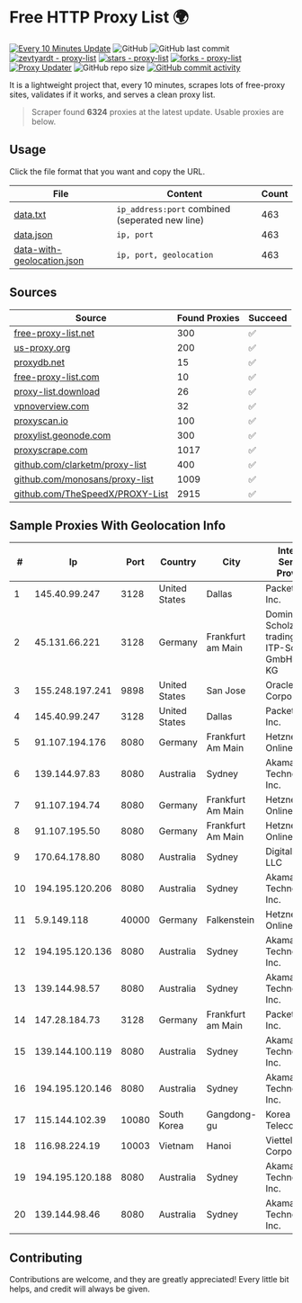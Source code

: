 
# Free HTTP Proxy List 🌍

[![Every 10 Minutes Update](https://github.com/mertguvencli/http-proxy-list/actions/workflows/main.yml/badge.svg?branch=main)](https://github.com/mertguvencli/http-proxy-list/actions/workflows/main.yml)
![GitHub](https://img.shields.io/github/license/mertguvencli/http-proxy-list)
![GitHub last commit](https://img.shields.io/github/last-commit/mertguvencli/http-proxy-list)
[![zevtyardt - proxy-list](https://img.shields.io/static/v1?label=zevtyardt&message=proxy-list&color=blue&logo=github)](https://github.com/zevtyardt/proxy-list "Go to GitHub repo")
[![stars - proxy-list](https://img.shields.io/github/stars/zevtyardt/proxy-list?style=social)](https://github.com/zevtyardt/proxy-list)
[![forks - proxy-list](https://img.shields.io/github/forks/zevtyardt/proxy-list?style=social)](https://github.com/zevtyardt/proxy-list)
[![Proxy Updater](https://github.com/zevtyardt/proxy-list/workflows/Proxy%20Updater/badge.svg)](https://github.com/zevtyardt/proxy-list/actions?query=workflow:"Proxy+Updater")
![GitHub repo size](https://img.shields.io/github/repo-size/zevtyardt/proxy-list)
[![GitHub commit activity](https://img.shields.io/github/commit-activity/m/zevtyardt/proxy-list?logo=commits)](https://github.com/zevtyardt/proxy-list/commits/main)

It is a lightweight project that, every 10 minutes, scrapes lots of free-proxy sites, validates if it works, and serves a clean proxy list.

> Scraper found **6324** proxies at the latest update. Usable proxies are below.

## Usage

Click the file format that you want and copy the URL.

|File|Content|Count|
|----|-------|-----|
|[data.txt](https://raw.githubusercontent.com/mertguvencli/http-proxy-list/main/proxy-list/data.txt)|`ip_address:port` combined (seperated new line)|463|
|[data.json](https://raw.githubusercontent.com/mertguvencli/http-proxy-list/main/proxy-list/data.json)|`ip, port`|463|
|[data-with-geolocation.json](https://raw.githubusercontent.com/mertguvencli/http-proxy-list/main/proxy-list/data-with-geolocation.json)|`ip, port, geolocation`|463|

## Sources

|Source|Found Proxies|Succeed|
|------|-------------|-------|
|[free-proxy-list.net](https://free-proxy-list.net)|300|✅|
|[us-proxy.org](https://www.us-proxy.org)|200|✅|
|[proxydb.net](http://proxydb.net)|15|✅|
|[free-proxy-list.com](https://free-proxy-list.com/?page=&port=&type%5B%5D=http&type%5B%5D=https&up_time=0&search=Search)|10|✅|
|[proxy-list.download](https://www.proxy-list.download/HTTP)|26|✅|
|[vpnoverview.com](https://vpnoverview.com/privacy/anonymous-browsing/free-proxy-servers)|32|✅|
|[proxyscan.io](https://www.proxyscan.io)|100|✅|
|[proxylist.geonode.com](https://proxylist.geonode.com/api/proxy-list?limit=300&page=1&sort_by=lastChecked&sort_type=desc&protocols=http,https)|300|✅|
|[proxyscrape.com](https://api.proxyscrape.com/v2/?request=displayproxies&protocol=http&timeout=10000&country=all&ssl=all&anonymity=all)|1017|✅|
|[github.com/clarketm/proxy-list](https://raw.githubusercontent.com/clarketm/proxy-list/master/proxy-list-raw.txt)|400|✅|
|[github.com/monosans/proxy-list](https://raw.githubusercontent.com/monosans/proxy-list/main/proxies/http.txt)|1009|✅|
|[github.com/TheSpeedX/PROXY-List](https://raw.githubusercontent.com/TheSpeedX/PROXY-List/master/http.txt)|2915|✅|


## Sample Proxies With Geolocation Info

|#|Ip|Port|Country|City|Internet Service Provider|
|-|--|----|-------|----|-------------------------|
|1|145.40.99.247|3128|United States|Dallas|Packet Host, Inc.|
|2|45.131.66.221|3128|Germany|Frankfurt am Main|Dominic Scholz trading as ITP-Solutions GmbH & Co. KG|
|3|155.248.197.241|9898|United States|San Jose|Oracle Corporation|
|4|145.40.99.247|3128|United States|Dallas|Packet Host, Inc.|
|5|91.107.194.176|8080|Germany|Frankfurt Am Main|Hetzner Online AG|
|6|139.144.97.83|8080|Australia|Sydney|Akamai Technologies, Inc.|
|7|91.107.194.74|8080|Germany|Frankfurt Am Main|Hetzner Online AG|
|8|91.107.195.50|8080|Germany|Frankfurt Am Main|Hetzner Online AG|
|9|170.64.178.80|8080|Australia|Sydney|DigitalOcean, LLC|
|10|194.195.120.206|8080|Australia|Sydney|Akamai Technologies, Inc.|
|11|5.9.149.118|40000|Germany|Falkenstein|Hetzner Online GmbH|
|12|194.195.120.136|8080|Australia|Sydney|Akamai Technologies, Inc.|
|13|139.144.98.57|8080|Australia|Sydney|Akamai Technologies, Inc.|
|14|147.28.184.73|3128|Germany|Frankfurt am Main|Packet Host, Inc.|
|15|139.144.100.119|8080|Australia|Sydney|Akamai Technologies, Inc.|
|16|194.195.120.146|8080|Australia|Sydney|Akamai Technologies, Inc.|
|17|115.144.102.39|10080|South Korea|Gangdong-gu|Korea Telecom|
|18|116.98.224.19|10003|Vietnam|Hanoi|Viettel Corporation|
|19|194.195.120.188|8080|Australia|Sydney|Akamai Technologies, Inc.|
|20|139.144.98.46|8080|Australia|Sydney|Akamai Technologies, Inc.|



## Contributing

Contributions are welcome, and they are greatly appreciated! Every
little bit helps, and credit will always be given.

